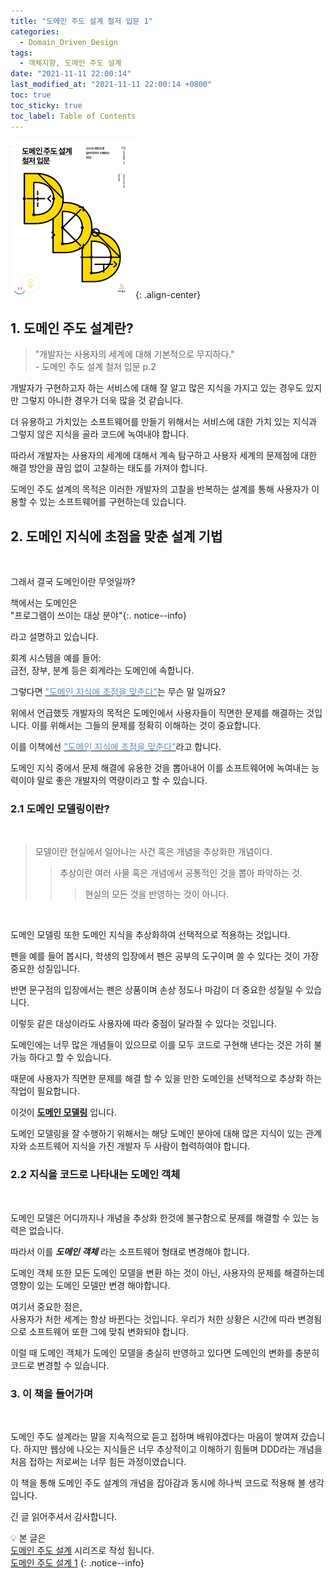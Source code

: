 ```yaml
---
title: "도메인 주도 설계 철저 입문 1"
categories:
  - Domain_Driven_Design
tags:
  - 객체지향, 도메인 주도 설계
date: "2021-11-11 22:00:14"
last_modified_at: "2021-11-11 22:00:14 +0800"
toc: true
toc_sticky: true
toc_label: Table of Contents
---
```


![책커버](/assets/images/posts/ddd_cover.png){: .align-center}
<br>

## 1. 도메인 주도 설계란?

> "개발자는 사용자의 세계에 대해 기본적으로 무지하다."<br> \- 도메인 주도 설계 철저 입문 p.2

개발자가 구현하고자 하는 서비스에 대해 잘 알고 많은 지식을 가지고 있는 경우도 있지만 그렇지 아니한 경우가 더욱 많을 것 같습니다.
<br>

더 유용하고 가치있는 소프트웨어를 만들기 위해서는 서비스에 대한 가치 있는 지식과 그렇지 않은 지식을 골라 코드에 녹여내야 합니다.
<br>

따라서 개발자는 사용자의 세계에 대해서 계속 탐구하고 사용자 세계의 문제점에 대한 해결 방안을 끊임 없이 고찰하는 태도를 가져야 합니다.

도메인 주도 설계의 목적은 이러한 개발자의 고찰을 반복하는 설계를 통해 사용자가 이용할 수 있는 소프트웨어를 구현하는데 있습니다.

## 2. 도메인 지식에 초점을 맞춘 설계 기법

<br>

그래서 결국 도메인이란 무엇일까?

책에서는 도메인은<br>
"프로그램이 쓰이는 대상 분야"{:. notice--info}

라고 설명하고 있습니다.

회계 시스템을 예를 들어:<br>
금전, 장부, 분계 등은 회계라는 도메인에 속합니다.
<br>

그렇다면 <u><span style="color:#5c8eb7">"도메인 지식에 초점을 맞춘다"</span></u>는 무슨 말 일까요?

위에서 언급했듯 개발자의 목적은 도메인에서 사용자들이 직면한 문제를 해결하는 것입니다. 이를 위해서는 그들의 문제를 정확히 이해하는 것이 중요합니다.
<br>

이를 이책에선 <u><span style="color:#5c8eb7">"도메인 지식에 초점을 맞춘다"</span></u>라고 합니다.
<br>

도메인 지식 중에서 문제 해결에 유용한 것을 뽑아내어 이를 소프트웨어에 녹여내는 능력이야 말로 좋은 개발자의 역량이라고 할 수 있습니다.
<br>

### 2.1 도메인 모델링이란?

<br>

> 모델이란 현실에서 일어나는 사건 혹은 개념을 추상화한 개념이다.
>
> > 추상이란 여러 사물 혹은 개념에서 공통적인 것을 뽑아 파악하는 것.
> >
> > > 현실의 모든 것을 반영하는 것이 아니다.

<br>

도메인 모델링 또한 도메인 지식을 추상화하여 선택적으로 적용하는 것입니다.

펜을 예를 들어 봅시다,
학생의 입장에서 펜은 공부의 도구이며 쓸 수 있다는 것이 가장 중요한 성질입니다.
<br>

반면 문구점의 입장에서는 펜은 상품이며 손상 정도나 마감이 더 중요한 성질일 수 있습니다.

이렇듯 같은 대상이라도 사용자에 따라 중점이 달라질 수 있다는 것입니다.

도메인에는 너무 많은 개념들이 있으므로 이를 모두 코드로 구현해 낸다는 것은 가히 불가능 하다고 할 수 있습니다.

때문에 사용자가 직면한 문제를 해결 할 수 있을 만한 도메인을 선택적으로 추상화 하는 작업이 필요합니다.

이것이 **<u>도메인 모델링</u>** 입니다.

도메인 모델링을 잘 수행하기 위해서는 해당 도메인 분야에 대해 많은 지식이 있는 관계자와 소프트웨어 지식을 가진 개발자 두 사람이 협력하여야 합니다.

### 2.2 지식을 코드로 나타내는 도메인 객체

<br>

도메인 모델은 어디까지나 개념을 추상화 한것에 불구함으로 문제를 해결할 수 있는 능력은 없습니다.

따라서 이를 **_도메인 객체_** 라는 소프트웨어 형태로 변경해야 합니다.

도메인 객체 또한 모든 도메인 모델을 변환 하는 것이 아닌, 사용자의 문제를 해결하는데 영향이 있는 도메인 모델만 변경 해야합니다.

여기서 중요한 점은,<br>
사용자가 처한 세계는 항상 바뀐다는 것입니다. 우리가 처한 상황은 시간에 따라 변경됨으로 소프트웨어 또한 그에 맞춰 변화되야 합니다.

이럴 때 도메인 객체가 도메인 모델을 충실히 반영하고 있다면 도메인의 변화를 충분히 코드로 변경할 수 있습니다.
<br>

### 3. 이 책을 들어가며

<br>

도메인 주도 설계라는 말을 지속적으로 듣고 접하며 배워야겠다는 마음이 쌓여져 갔습니다. 하지만 웹상에 나오는 지식들은 너무 추상적이고 이해하기 힘들며 DDD라는 개념을 처음 접하는 저로써는 너무 힘든 과정이였습니다.

이 책을 통해 도메인 주도 설계의 개념을 잡아감과 동시에 하나씩 코드로 적용해 볼 생각입니다.

긴 글 읽어주셔서 감사합니다.

:bulb:
본 글은<br>
[도메인 주도 설계](https://kljopu.github.io/categories/#domain-driven-design) 시리즈로 작성 됩니다. <br>
[도메인 주도 설계 1](https://kljopu.github.io/domain%20driven%20design/ddd/)
{: .notice--info}
